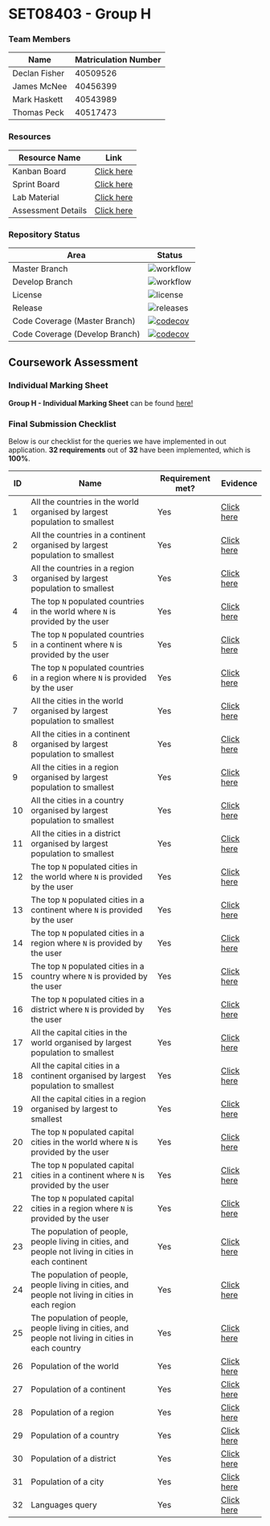 # SET08403 - Group H

### Team Members
| Name          | Matriculation Number |
|---------------|----------------------|
| Declan Fisher | 40509526             |
| James McNee   | 40456399             |
| Mark Haskett  | 40543989             |
| Thomas Peck   | 40517473             |

### Resources
| Resource Name | Link                                                                                                                               |
|--------------|------------------------------------------------------------------------------------------------------------------------------------|
| Kanban Board | [Click here](https://zube.io/napier-172/set08403-coursework-group-h/w/group-h-issues-board/kanban)                                 |
| Sprint Board | [Click here](https://zube.io/napier-172/set08403-coursework-group-h/w/group-h-issues-board/sprintboard?where%5Bsprint_id%5D=51481) | 
| Lab Material | [Click here](https://github.com/Kevin-Sim/SET08103/tree/master/labs)                                                               |
| Assessment Details | [Click here](https://github.com/Kevin-Sim/SET08103/tree/master/assessment)                                                         |

### Repository Status
| Area           | Status                                                                                                                                                                      |
|----------------|-----------------------------------------------------------------------------------------------------------------------------------------------------------------------------|
| Master Branch  | ![workflow](https://img.shields.io/github/workflow/status/decfisher/Napier-GA-Group-H/Napier%20GA%20Group%20H%20Workflow/master?label=Build%20Status&style=for-the-badge)   |
| Develop Branch | ![workflow](https://img.shields.io/github/workflow/status/decfisher/Napier-GA-Group-H/Napier%20GA%20Group%20H%20Workflow/develop?label=Build%20Status&style=for-the-badge)  |
| License        | ![license](https://img.shields.io/github/license/decfisher/Napier-GA-Group-H?label=%20&style=for-the-badge) |
| Release | ![releases](https://img.shields.io/github/v/release/decfisher/Napier-GA-Group-H?include_prereleases&label=%20&style=for-the-badge) |
| Code Coverage (Master Branch) | [![codecov](https://codecov.io/gh/decfisher/Napier-GA-Group-H/branch/master/graph/badge.svg?token=NM8Y82JTNH)](https://codecov.io/gh/decfisher/Napier-GA-Group-H) |
| Code Coverage (Develop Branch) | [![codecov](https://codecov.io/gh/decfisher/Napier-GA-Group-H/branch/develop/graph/badge.svg?token=NM8Y82JTNH)](https://codecov.io/gh/decfisher/Napier-GA-Group-H) |

## Coursework Assessment
### Individual Marking Sheet
**Group H - Individual Marking Sheet** can be found [here!](https://bit.ly/3HsUCPG)

### Final Submission Checklist
Below is our checklist for the queries we have implemented in out application. **32 requirements** out of **32** have been implemented, which is **100%**.

| ID | Name | Requirement met? | Evidence |
| -- | ---- | ---------------- | -------- |
| 1 | All the countries in the world organised by largest population to smallest | Yes | [Click here](https://github.com/decfisher/Napier-GA-Group-H/blob/reports/AllCountriesInTheWorldLargestToSmallest.md) |
| 2 | All the countries in a continent organised by largest population to smallest | Yes | [Click here](https://github.com/decfisher/Napier-GA-Group-H/blob/reports/AllCountriesInAsiaLargestToSmallest.md) |
| 3 | All the countries in a region organised by largest population to smallest | Yes | [Click here](https://github.com/decfisher/Napier-GA-Group-H/blob/reports/AllCountriesInCentralAfricaLargestToSmallest.md) |
| 4 | The top `N` populated countries in the world where `N` is provided by the user | Yes | [Click here](https://github.com/decfisher/Napier-GA-Group-H/blob/reports/Top5CountriesInTheWorldLargestToSmallest.md) |
| 5 | The top `N` populated countries in a continent where `N` is provided by the user | Yes | [Click here](https://github.com/decfisher/Napier-GA-Group-H/blob/reports/Top5CountriesInEuropeLargestToSmallest.md) |
| 6 | The top `N` populated countries in a region where `N` is provided by the user | Yes | [Click here](https://github.com/decfisher/Napier-GA-Group-H/blob/reports/Top5CountriesInEasternAfricaLargestToSmallest.md) |
| 7 | All the cities in the world organised by largest population to smallest | Yes | [Click here](https://github.com/decfisher/Napier-GA-Group-H/blob/reports/AllCitiesInTheWorldLargestToSmallest.md) |
| 8 | All the cities in a continent organised by largest population to smallest | Yes | [Click here](https://github.com/decfisher/Napier-GA-Group-H/blob/reports/AllCitiesInEuropeLargestToSmallest.md) |
| 9 | All the cities in a region organised by largest population to smallest | Yes | [Click here](https://github.com/decfisher/Napier-GA-Group-H/blob/reports/AllCitiesInWesternEuropeLargestToSmallest.md) |
| 10 | All the cities in a country organised by largest population to smallest | Yes | [Click here](https://github.com/decfisher/Napier-GA-Group-H/blob/reports/AllCitiesInUnitedKingdomLargestToSmallest.md) |
| 11 | All the cities in a district organised by largest population to smallest | Yes | [Click here](https://github.com/decfisher/Napier-GA-Group-H/blob/reports/AllCitiesInEnglandLargestToSmallest.md) |
| 12 | The top `N` populated cities in the world where `N` is provided by the user | Yes | [Click here](https://github.com/decfisher/Napier-GA-Group-H/blob/reports/Top5CapitalCitiesPopulationInTheWorld.md) |
| 13 | The top `N` populated cities in a continent where `N` is provided by the user | Yes | [Click here](https://github.com/decfisher/Napier-GA-Group-H/blob/reports/Top5CitiesInEuropeLargestToSmallest.md) |
| 14 | The top `N` populated cities in a region where `N` is provided by the user | Yes | [Click here](https://github.com/decfisher/Napier-GA-Group-H/blob/reports/Top5CitiesInWesternEuropeLargestToSmallest.md) |
| 15 | The top `N` populated cities in a country where `N` is provided by the user | Yes | [Click here](https://github.com/decfisher/Napier-GA-Group-H/blob/reports/Top5CitiesInUnitedKingdomLargestToSmallest.md) |
| 16 | The top `N` populated cities in a district where `N` is provided by the user | Yes | [Click here](https://github.com/decfisher/Napier-GA-Group-H/blob/reports/Top5CitiesInEnglandLargestToSmallest.md) |
| 17 | All the capital cities in the world organised by largest population to smallest | Yes | [Click here](https://github.com/decfisher/Napier-GA-Group-H/blob/reports/AllCapitalCitiesInTheWorldLargestToSmallest.md) |
| 18 | All the capital cities in a continent organised by largest population to smallest | Yes | [Click here](https://github.com/decfisher/Napier-GA-Group-H/blob/reports/AllCapitalCitiesInNorthAmericaLargestToSmallest.md) |
| 19 | All the capital cities in a region organised by largest to smallest | Yes | [Click here](https://github.com/decfisher/Napier-GA-Group-H/blob/reports/AllCapitalCitiesInSoutheastAsiaLargestToSmallest.md) |
| 20 | The top `N` populated capital cities in the world where `N` is provided by the user | Yes | [Click here](https://github.com/decfisher/Napier-GA-Group-H/blob/reports/Top5CapitalCitiesPopulationInTheWorld.md) |
| 21 | The top `N` populated capital cities in a continent where `N` is provided by the user | Yes | [Click here](https://github.com/decfisher/Napier-GA-Group-H/blob/reports/Top5CapitalCitiesPopulationInOceania.md) |
| 22 | The top `N` populated capital cities in a region where `N` is provided by the user | Yes | [Click here](https://github.com/decfisher/Napier-GA-Group-H/blob/reports/Top5CapitalCitiesPopulationInSouthernEurope.md) |
| 23 | The population of people, people living in cities, and people not living in cities in each continent | Yes | [Click here](https://github.com/decfisher/Napier-GA-Group-H/blob/reports/AllCityPopulationsInAndOutEachContinent.md) |
| 24 | The population of people, people living in cities, and people not living in cities in each region | Yes | [Click here](https://github.com/decfisher/Napier-GA-Group-H/blob/reports/AllCityPopulationsInAndOutEachRegion.md) |
| 25 | The population of people, people living in cities, and people not living in cities in each country | Yes | [Click here](https://github.com/decfisher/Napier-GA-Group-H/blob/reports/AllCityPopulationsInAndOutEachCountry.md) |
| 26 | Population of the world | Yes | [Click here](https://github.com/decfisher/Napier-GA-Group-H/blob/reports/PopulationOfTheWorld.md) |
| 27 | Population of a continent | Yes | [Click here](https://github.com/decfisher/Napier-GA-Group-H/blob/reports/PopulationOfEurope.md) |
| 28 | Population of a region | Yes | [Click here](https://github.com/decfisher/Napier-GA-Group-H/blob/reports/PopulationOfSouthernAndCentralAsia.md) |
| 29 | Population of a country | Yes | [Click here](https://github.com/decfisher/Napier-GA-Group-H/blob/reports/PopulationOfUnitedKingdom.md) |
| 30 | Population of a district | Yes | [Click here](https://github.com/decfisher/Napier-GA-Group-H/blob/reports/PopulationOfEngland.md) |
| 31 | Population of a city | Yes | [Click here](https://github.com/decfisher/Napier-GA-Group-H/blob/reports/PopulationOfLondon.md) |
| 32 | Languages query | Yes | [Click here](https://github.com/decfisher/Napier-GA-Group-H/blob/reports/PercentageOfLanguagesSpoken.md) |